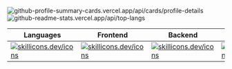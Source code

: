 ![github-profile-summary-cards.vercel.app/api/cards/profile-details](http://github-profile-summary-cards.vercel.app/api/cards/profile-details?username=yuval-ro&theme=transparent)
![github-readme-stats.vercel.app/api/top-langs](https://github-readme-stats.vercel.app/api/top-langs/?username=yuval-ro&hide=jupyter%20notebook,vim%20script,cmake,makefile,batchfile,emacs%20lisp,css,html&hide_border=true&theme=transparent)

| Languages | Frontend | Backend | Devtools | DL |
| --------- | -------- | ------- | -------- | -- |
| [![skillicons.dev/icons](https://skillicons.dev/icons?i=js,ts,python)](https://skillicons.dev) | [![skillicons.dev/icons](https://skillicons.dev/icons?i=react,redux,bootstrap)](https://skillicons.dev) | [![skillicons.dev/icons](https://skillicons.dev/icons?i=nodejs,express,mongo,django,mysql)](https://skillicons.dev) | [![skillicons.dev/icons](https://skillicons.dev/icons?i=vscode,github,docker)](https://skillicons.dev) | [![skillicons.dev/icons](https://skillicons.dev/icons?i=pytorch,numpy,pandas)](https://skillicons.dev)

